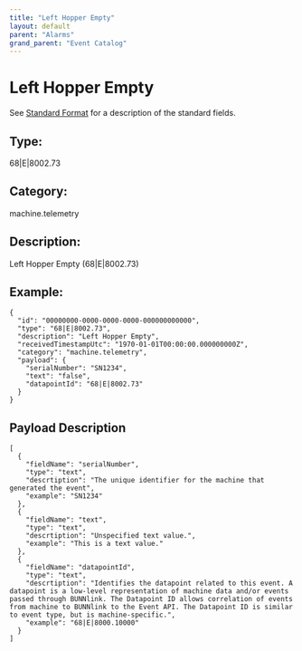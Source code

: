 ```yaml
---
title: "Left Hopper Empty"
layout: default
parent: "Alarms"
grand_parent: "Event Catalog"
---
```


# Left Hopper Empty

See [Standard Format](/event-subscriptions/event-format) for a description of the standard fields.

## Type:

68\|E\|8002.73

## Category:

machine.telemetry

## Description: 

Left Hopper Empty (68\|E\|8002.73)

## Example:

```
{
  "id": "00000000-0000-0000-0000-000000000000",
  "type": "68|E|8002.73",
  "description": "Left Hopper Empty",
  "receivedTimestampUtc": "1970-01-01T00:00:00.000000000Z",
  "category": "machine.telemetry",
  "payload": {
    "serialNumber": "SN1234",
    "text": "false",
    "datapointId": "68|E|8002.73"
  }
}
```

## Payload Description

```
[
  {
    "fieldName": "serialNumber",
    "type": "text",
    "descrtiption": "The unique identifier for the machine that generated the event",
    "example": "SN1234"
  },
  {
    "fieldName": "text",
    "type": "text",
    "descrtiption": "Unspecified text value.",
    "example": "This is a text value."
  },
  {
    "fieldName": "datapointId",
    "type": "text",
    "descrtiption": "Identifies the datapoint related to this event. A datapoint is a low-level representation of machine data and/or events passed through BUNNlink. The Datapoint ID allows correlation of events from machine to BUNNlink to the Event API. The Datapoint ID is similar to event type, but is machine-specific.",
    "example": "68|E|8000.10000"
  }
]
```

